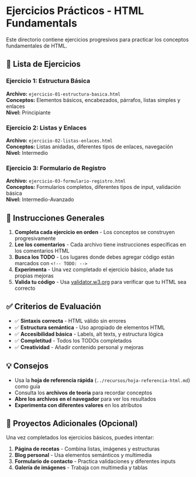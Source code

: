 # Ejercicios Prácticos - HTML Fundamentals

Este directorio contiene ejercicios progresivos para practicar los conceptos fundamentales de HTML.

## 📝 Lista de Ejercicios

### Ejercicio 1: Estructura Básica

**Archivo:** `ejercicio-01-estructura-basica.html`  
**Conceptos:** Elementos básicos, encabezados, párrafos, listas simples y enlaces  
**Nivel:** Principiante

### Ejercicio 2: Listas y Enlaces

**Archivo:** `ejercicio-02-listas-enlaces.html`  
**Conceptos:** Listas anidadas, diferentes tipos de enlaces, navegación  
**Nivel:** Intermedio

### Ejercicio 3: Formulario de Registro

**Archivo:** `ejercicio-03-formulario-registro.html`  
**Conceptos:** Formularios completos, diferentes tipos de input, validación básica  
**Nivel:** Intermedio-Avanzado

## 🎯 Instrucciones Generales

1. **Completa cada ejercicio en orden** - Los conceptos se construyen progresivamente
2. **Lee los comentarios** - Cada archivo tiene instrucciones específicas en los comentarios HTML
3. **Busca los TODO** - Los lugares donde debes agregar código están marcados con `<!-- TODO: -->`
4. **Experimenta** - Una vez completado el ejercicio básico, añade tus propias mejoras
5. **Valida tu código** - Usa [validator.w3.org](https://validator.w3.org/) para verificar que tu HTML sea correcto

## ✅ Criterios de Evaluación

- ✅ **Sintaxis correcta** - HTML válido sin errores
- ✅ **Estructura semántica** - Uso apropiado de elementos HTML
- ✅ **Accesibilidad básica** - Labels, alt texts, y estructura lógica
- ✅ **Completitud** - Todos los TODOs completados
- ✅ **Creatividad** - Añadir contenido personal y mejoras

## 💡 Consejos

- Usa la **hoja de referencia rápida** (`../recursos/hoja-referencia-html.md`) como guía
- Consulta los **archivos de teoría** para recordar conceptos
- **Abre los archivos en el navegador** para ver los resultados
- **Experimenta con diferentes valores** en los atributos

## 🚀 Proyectos Adicionales (Opcional)

Una vez completados los ejercicios básicos, puedes intentar:

1. **Página de recetas** - Combina listas, imágenes y estructuras
2. **Blog personal** - Usa elementos semánticos y multimedia
3. **Formulario de contacto** - Practica validaciones y diferentes inputs
4. **Galería de imágenes** - Trabaja con multimedia y tablas
